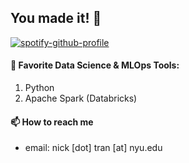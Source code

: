 ## You made it! 👋

[![spotify-github-profile](https://spotify-github-profile.vercel.app/api/view?uid=1295975240&cover_image=true&theme=novatorem&bar_color=9d01d5&bar_color_cover=false)](https://github.com/kittinan/spotify-github-profile)

#### 🔨 Favorite Data Science & MLOps Tools: 
1. Python
2. Apache Spark (Databricks)

#### 📫 How to reach me
- email: nick [dot] tran [at] nyu.edu
<!--
**trannolis/trannolis** is a ✨ _special_ ✨ repository because its `README.md` (this file) appears on your GitHub profile.

Here are some ideas to get you started:

- 🔭 I’m currently working on ...
- 🌱 I’m currently learning ...
- 👯 I’m looking to collaborate on ...
- 🤔 I’m looking for help with ...
- 💬 Ask me about ...
- 📫 How to reach me: ...
- 😄 Pronouns: ...
- ⚡ Fun fact: ...
-->
